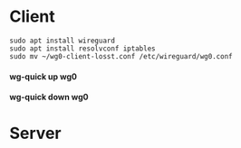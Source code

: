 # Client
```
sudo apt install wireguard
sudo apt install resolvconf iptables
sudo mv ~/wg0-client-losst.conf /etc/wireguard/wg0.conf
```

#### wg-quick up wg0
#### wg-quick down wg0

# Server
